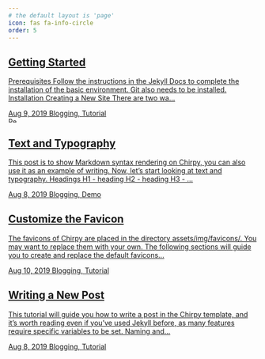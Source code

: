 ```yaml
---
# the default layout is 'page'
icon: fas fa-info-circle
order: 5
---
```


<div class="row">
  <main aria-label="Main Content" class="col-12 col-lg-11 col-xl-9 px-md-4 pb-5">
    <div id="post-list" class="flex-grow-1 pe-xl-2">
      <article class="card-wrapper">
        <a href="/posts/getting-started/" class="card post-preview flex-md-row-reverse">
          <div class="card-body d-flex flex-column">
            <h1 class="card-title my-2 mt-md-0">Getting Started</h1>
            <div class="card-text content mt-0 mb-2">
              <p> Prerequisites Follow the instructions in the Jekyll Docs to complete the installation of the basic environment. Git also needs to be installed. Installation Creating a New Site There are two wa...</p>
            </div>
            <div class="post-meta flex-grow-1 d-flex align-items-end">
              <div class="me-auto">
                <i class="far fa-calendar fa-fw me-1"></i>
                <time>Aug 9, 2019</time>
                <i class="far fa-folder-open fa-fw me-1"></i>
                <span class="categories"> Blogging, Tutorial </span>
              </div>
              <div class="pin ms-1">
                <i class="fas fa-thumbtack fa-fw"></i>
                <span></span>
              </div>
            </div>
          </div>
        </a>
      </article>
      <article class="card-wrapper">
        <a href="/posts/text-and-typography/" class="card post-preview flex-md-row-reverse">
          <div class="preview-img">
            <img data-src="https://chirpy-img.netlify.app/commons/devices-mockup.png" width="17" height="10" alt="Responsive rendering of Chirpy theme on multiple devices." data-lqip="true" src="https://chirpy-img.netlify.app/commons/devices-mockup.png" class=" ls-is-cached lazyloaded" data-proofer-ignore="">
          </div>
          <div class="card-body d-flex flex-column">
            <h1 class="card-title my-2 mt-md-0">Text and Typography</h1>
            <div class="card-text content mt-0 mb-2">
              <p> This post is to show Markdown syntax rendering on Chirpy, you can also use it as an example of writing. Now, let’s start looking at text and typography. Headings H1 - heading H2 - heading H3 - ...</p>
            </div>
            <div class="post-meta flex-grow-1 d-flex align-items-end">
              <div class="me-auto">
                <i class="far fa-calendar fa-fw me-1"></i>
                <time>Aug 8, 2019</time>
                <i class="far fa-folder-open fa-fw me-1"></i>
                <span class="categories"> Blogging, Demo </span>
              </div>
              <div class="pin ms-1">
                <i class="fas fa-thumbtack fa-fw"></i>
                <span></span>
              </div>
            </div>
          </div>
        </a>
      </article>
      <article class="card-wrapper">
        <a href="/posts/customize-the-favicon/" class="card post-preview flex-md-row-reverse">
          <div class="card-body d-flex flex-column">
            <h1 class="card-title my-2 mt-md-0">Customize the Favicon</h1>
            <div class="card-text content mt-0 mb-2">
              <p> The favicons of Chirpy are placed in the directory assets/img/favicons/. You may want to replace them with your own. The following sections will guide you to create and replace the default favicons...</p>
            </div>
            <div class="post-meta flex-grow-1 d-flex align-items-end">
              <div class="me-auto">
                <i class="far fa-calendar fa-fw me-1"></i>
                <time>Aug 10, 2019</time>
                <i class="far fa-folder-open fa-fw me-1"></i>
                <span class="categories"> Blogging, Tutorial </span>
              </div>
            </div>
          </div>
        </a>
      </article>
      <article class="card-wrapper">
        <a href="/posts/write-a-new-post/" class="card post-preview flex-md-row-reverse">
          <div class="card-body d-flex flex-column">
            <h1 class="card-title my-2 mt-md-0">Writing a New Post</h1>
            <div class="card-text content mt-0 mb-2">
              <p> This tutorial will guide you how to write a post in the Chirpy template, and it’s worth reading even if you’ve used Jekyll before, as many features require specific variables to be set. Naming and...</p>
            </div>
            <div class="post-meta flex-grow-1 d-flex align-items-end">
              <div class="me-auto">
                <i class="far fa-calendar fa-fw me-1"></i>
                <time>Aug 8, 2019</time>
                <i class="far fa-folder-open fa-fw me-1"></i>
                <span class="categories"> Blogging, Tutorial </span>
              </div>
            </div>
          </div>
        </a>
      </article>
    </div>
  </main>  
</div>